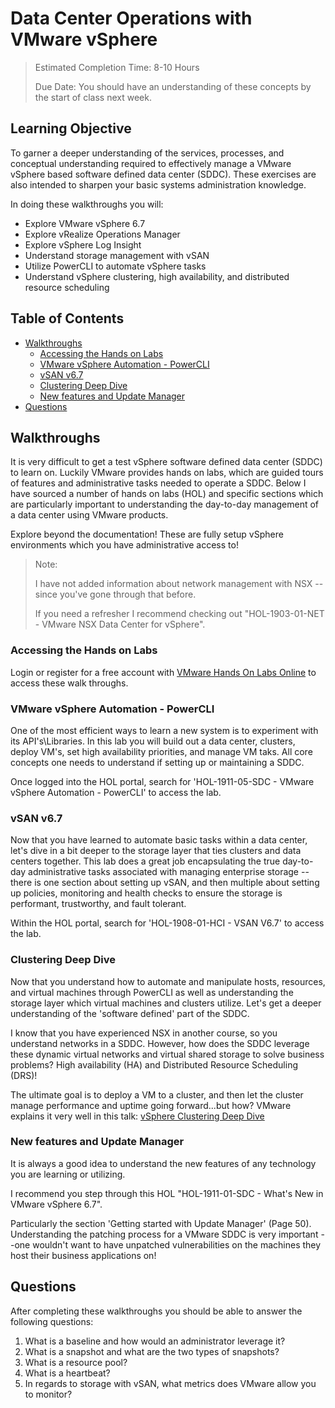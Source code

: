 # Data Center Operations with VMware vSphere <!-- omit in toc -->

> Estimated Completion Time: 8-10 Hours
>
> Due Date: You should have an understanding of these concepts by the start of class next week.

## Learning Objective <!-- omit in toc -->

To garner a deeper understanding of the services, processes, and conceptual understanding required to effectively manage a VMware vSphere based software defined data center (SDDC). These exercises are also intended to sharpen your basic systems administration knowledge.

In doing these walkthroughs you will:

- Explore VMware vSphere 6.7
- Explore vRealize Operations Manager
- Explore vSphere Log Insight
- Understand storage management with vSAN
- Utilize PowerCLI to automate vSphere tasks
- Understand vSphere clustering, high availability, and distributed resource scheduling

## Table of Contents <!-- omit in toc -->

- [Walkthroughs](#walkthroughs)
  - [Accessing the Hands on Labs](#accessing-the-hands-on-labs)
  - [VMware vSphere Automation - PowerCLI](#vmware-vsphere-automation---powercli)
  - [vSAN v6.7](#vsan-v67)
  - [Clustering Deep Dive](#clustering-deep-dive)
  - [New features and Update Manager](#new-features-and-update-manager)
- [Questions](#questions)

## Walkthroughs

It is very difficult to get a test vSphere software defined data center (SDDC) to learn on. Luckily VMware provides hands on labs, which are guided tours of features and administrative tasks needed to operate a SDDC. Below I have sourced a number of hands on labs (HOL) and specific sections which are particularly important to understanding the day-to-day management of a data center using VMware products.

Explore beyond the documentation! These are fully setup vSphere environments which you have administrative access to!

> Note:
>
> I have not added information about network management with NSX --since you've gone through that before.
>
> If you need a refresher I recommend checking out "HOL-1903-01-NET - VMware NSX Data Center for vSphere".

### Accessing the Hands on Labs

Login or register for a free account with [VMware Hands On Labs Online](https://labs.hol.vmware.com) to access these walk throughs.

### VMware vSphere Automation - PowerCLI

One of the most efficient ways to learn a new system is to experiment with its API's\Libraries. In this lab you will build out a data center, clusters, deploy VM's, set high availability priorities, and manage VM taks. All core concepts one needs to understand if setting up or maintaining a SDDC.

Once logged into the HOL portal, search for 'HOL-1911-05-SDC - VMware vSphere Automation - PowerCLI' to access the lab.

### vSAN v6.7

Now that you have learned to automate basic tasks within a data center, let's dive in a bit deeper to the storage layer that ties clusters and data centers together. This lab does a great job encapsulating the true day-to-day administrative tasks associated with managing enterprise storage --there is one section about setting up vSAN, and then  multiple about setting up policies, monitoring and health checks to ensure the storage is performant, trustworthy, and fault tolerant.

Within the HOL portal, search for 'HOL-1908-01-HCI - VSAN V6.7' to access the lab.

### Clustering Deep Dive

Now that you understand how to automate and manipulate hosts, resources, and virtual machines through PowerCLI as well as understanding the storage layer which virtual machines and clusters utilize. Let's get a deeper understanding of the 'software defined' part of the SDDC.

I know that you have experienced NSX in another course, so you understand networks in a SDDC. However, how does the SDDC leverage these dynamic virtual networks and virtual shared storage to solve business problems? High availability (HA) and Distributed Resource Scheduling (DRS)!

The ultimate goal is to deploy a VM to a cluster, and then let the cluster manage performance and uptime going forward...but how? VMware explains it very well in this talk: [vSphere Clustering Deep Dive](https://www.youtube.com/watch?v=beqAIHSbkfc)

### New features and Update Manager

It is always a good idea to understand the new features of any technology you are learning or utilizing.

I recommend you step through this HOL "HOL-1911-01-SDC - What's New in VMware vSphere 6.7".

Particularly the section 'Getting started with Update Manager' (Page 50). Understanding the patching process for a VMware SDDC is very important --one wouldn't want to have unpatched vulnerabilities on the machines they host their business applications on!

## Questions

After completing these walkthroughs you should be able to answer the following questions:

1. What is a baseline and how would an administrator leverage it?
2. What is a snapshot and what are the two types of snapshots?
3. What is a resource pool?
4. What is a heartbeat?
5. In regards to storage with vSAN, what metrics does VMware allow you to monitor?